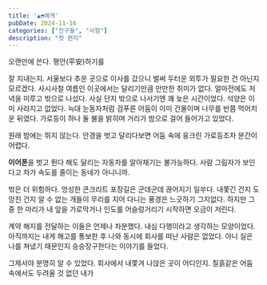 ```yaml
---
title: '▲◓에게'
pubDate: 2024-11-16
categories: ["친구들", "시험"]
description: "첫 편지"
---
```


오랜만에 쓴다. 평안(平安)하기를

잘 지내는지. 서울보다 추운 곳으로 이사를 갔으니 벌써 두터운 외투가 필요한 건 아닌지 모르겠다. 사시사철 여름인 이곳에서는 달리기만큼 만만한 취미가 없다. 얼마전에도 저녁을 미루고 밖으로 나섰다. 사실 단지 밖으로 나서기엔 꽤 늦은 시간이었다. 석양은 이미 사라지고 없었다. 늑대 눈동자처럼 검푸른 어둠이 이미 건물이며 나무를 반쯤 먹어치운 뒤였다. 가로등이 하나 둘 불을 밝히며 거리가 밤으로 걸어 들어가고 있었다.

원래 밤에는 뛰지 않는다. 안경을 벗고 달리다보면 어둠 속에 웅크린 가로등조차 분간이 어렵다. 

**이어폰**을 벗고 뛴다 해도 달리는 자동차를 알아채기는 불가능하다. 사람 그림자가 보인다고 차가 속도를 줄이는 동네가 아니니까.

밖은 더 위험하다. 엉성한 콘크리트 포장길은 군데군데 끊어지기 일쑤다. 내쫓긴 건지 도망친 건지 알 수 없는 개들이 무리를 지어 다니는 풍경은 느긋하기 그지없다. 하지만 그 중 한 마리가 내 앞을 가로막거나 인도를 어슬렁거리기 시작하면 오금이 저린다.

계약 해지를 전달하는 이들은 언제나 차분했다. 내심 다행이라고 생각하는 모양이었다. 아직까지는 내게 해고를 통보한 후 나와 동시에 회사를 떠난 사람은 없었다. 아니 실은 나를 쳐냈기 때문인지 승승장구한다는 이야기를 들었다.

그제서야 분명히 알 수 있었다. 회사에서 내쫓겨 나앉은 곳이 어디인지. 칠흙같은 어둠 속에서도 두려울 것 없던 내가